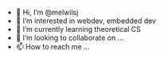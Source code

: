 - 👋 Hi, I’m @melwilsj
- 👀 I’m interested in webdev,  embedded dev 
- 🌱 I’m currently learning theoretical CS
- 💞️ I’m looking to collaborate on ...
- 📫 How to reach me ...

<!---
melwilsj/melwilsj is a ✨ special ✨ repository because its `README.md` (this file) appears on your GitHub profile.
You can click the Preview link to take a look at your changes.
--->
